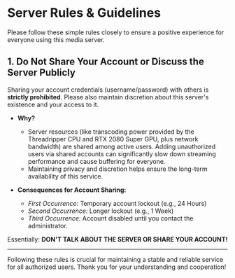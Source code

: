 # Server Rules & Guidelines

Please follow these simple rules closely to ensure a positive experience for everyone using this media server.

## 1. Do Not Share Your Account or Discuss the Server Publicly

Sharing your account credentials (username/password) with others is **strictly prohibited**. Please also maintain discretion about this server's existence and your access to it.

* **Why?**
    * Server resources (like transcoding power provided by the Threadripper CPU and RTX 2080 Super GPU, plus network bandwidth) are shared among active users. Adding unauthorized users via shared accounts can significantly slow down streaming performance and cause buffering for everyone.
    * Maintaining privacy and discretion helps ensure the long-term availability of this service.

* **Consequences for Account Sharing:**
    * *First Occurrence:* Temporary account lockout (e.g., 24 Hours)
    * *Second Occurrence:* Longer lockout (e.g., 1 Week)
    * *Third Occurrence:* Account disabled until you contact the administrator.

Essentially: **DON'T TALK ABOUT THE SERVER OR SHARE YOUR ACCOUNT!**

---

Following these rules is crucial for maintaining a stable and reliable service for all authorized users. Thank you for your understanding and cooperation!
